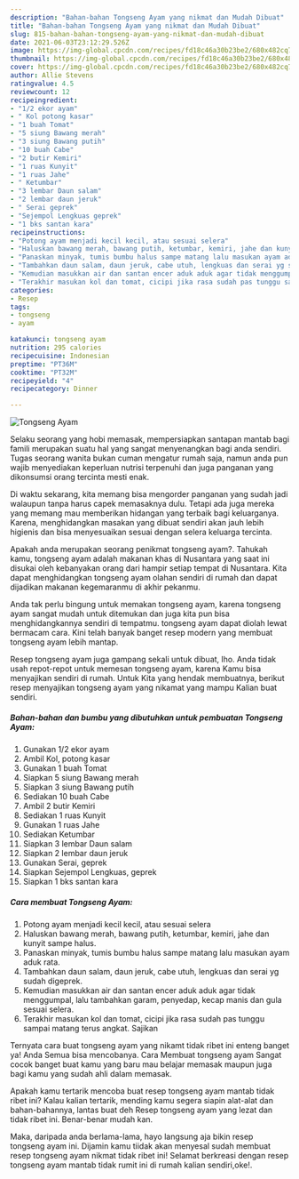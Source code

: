 ```yaml
---
description: "Bahan-bahan Tongseng Ayam yang nikmat dan Mudah Dibuat"
title: "Bahan-bahan Tongseng Ayam yang nikmat dan Mudah Dibuat"
slug: 815-bahan-bahan-tongseng-ayam-yang-nikmat-dan-mudah-dibuat
date: 2021-06-03T23:12:29.526Z
image: https://img-global.cpcdn.com/recipes/fd18c46a30b23be2/680x482cq70/tongseng-ayam-foto-resep-utama.jpg
thumbnail: https://img-global.cpcdn.com/recipes/fd18c46a30b23be2/680x482cq70/tongseng-ayam-foto-resep-utama.jpg
cover: https://img-global.cpcdn.com/recipes/fd18c46a30b23be2/680x482cq70/tongseng-ayam-foto-resep-utama.jpg
author: Allie Stevens
ratingvalue: 4.5
reviewcount: 12
recipeingredient:
- "1/2 ekor ayam"
- " Kol potong kasar"
- "1 buah Tomat"
- "5 siung Bawang merah"
- "3 siung Bawang putih"
- "10 buah Cabe"
- "2 butir Kemiri"
- "1 ruas Kunyit"
- "1 ruas Jahe"
- " Ketumbar"
- "3 lembar Daun salam"
- "2 lembar daun jeruk"
- " Serai geprek"
- "Sejempol Lengkuas geprek"
- "1 bks santan kara"
recipeinstructions:
- "Potong ayam menjadi kecil kecil, atau sesuai selera"
- "Haluskan bawang merah, bawang putih, ketumbar, kemiri, jahe dan kunyit sampe halus."
- "Panaskan minyak, tumis bumbu halus sampe matang lalu masukan ayam aduk rata."
- "Tambahkan daun salam, daun jeruk, cabe utuh, lengkuas dan serai yg sudah digeprek."
- "Kemudian masukkan air dan santan encer aduk aduk agar tidak menggumpal, lalu tambahkan garam, penyedap, kecap manis dan gula sesuai selera."
- "Terakhir masukan kol dan tomat, cicipi jika rasa sudah pas tunggu sampai matang terus angkat. Sajikan"
categories:
- Resep
tags:
- tongseng
- ayam

katakunci: tongseng ayam 
nutrition: 295 calories
recipecuisine: Indonesian
preptime: "PT36M"
cooktime: "PT32M"
recipeyield: "4"
recipecategory: Dinner

---
```



![Tongseng Ayam](https://img-global.cpcdn.com/recipes/fd18c46a30b23be2/680x482cq70/tongseng-ayam-foto-resep-utama.jpg)

Selaku seorang yang hobi memasak, mempersiapkan santapan mantab bagi famili merupakan suatu hal yang sangat menyenangkan bagi anda sendiri. Tugas seorang  wanita bukan cuman mengatur rumah saja, namun anda pun wajib menyediakan keperluan nutrisi terpenuhi dan juga panganan yang dikonsumsi orang tercinta mesti enak.

Di waktu  sekarang, kita memang bisa mengorder panganan yang sudah jadi walaupun tanpa harus capek memasaknya dulu. Tetapi ada juga mereka yang memang mau memberikan hidangan yang terbaik bagi keluarganya. Karena, menghidangkan masakan yang dibuat sendiri akan jauh lebih higienis dan bisa menyesuaikan sesuai dengan selera keluarga tercinta. 



Apakah anda merupakan seorang penikmat tongseng ayam?. Tahukah kamu, tongseng ayam adalah makanan khas di Nusantara yang saat ini disukai oleh kebanyakan orang dari hampir setiap tempat di Nusantara. Kita dapat menghidangkan tongseng ayam olahan sendiri di rumah dan dapat dijadikan makanan kegemaranmu di akhir pekanmu.

Anda tak perlu bingung untuk memakan tongseng ayam, karena tongseng ayam sangat mudah untuk ditemukan dan juga kita pun bisa menghidangkannya sendiri di tempatmu. tongseng ayam dapat diolah lewat bermacam cara. Kini telah banyak banget resep modern yang membuat tongseng ayam lebih mantap.

Resep tongseng ayam juga gampang sekali untuk dibuat, lho. Anda tidak usah repot-repot untuk memesan tongseng ayam, karena Kamu bisa menyajikan sendiri di rumah. Untuk Kita yang hendak membuatnya, berikut resep menyajikan tongseng ayam yang nikamat yang mampu Kalian buat sendiri.

<!--inarticleads1-->

##### Bahan-bahan dan bumbu yang dibutuhkan untuk pembuatan Tongseng Ayam:

1. Gunakan 1/2 ekor ayam
1. Ambil  Kol, potong kasar
1. Gunakan 1 buah Tomat
1. Siapkan 5 siung Bawang merah
1. Siapkan 3 siung Bawang putih
1. Sediakan 10 buah Cabe
1. Ambil 2 butir Kemiri
1. Sediakan 1 ruas Kunyit
1. Gunakan 1 ruas Jahe
1. Sediakan  Ketumbar
1. Siapkan 3 lembar Daun salam
1. Siapkan 2 lembar daun jeruk
1. Gunakan  Serai, geprek
1. Siapkan Sejempol Lengkuas, geprek
1. Siapkan 1 bks santan kara




<!--inarticleads2-->

##### Cara membuat Tongseng Ayam:

1. Potong ayam menjadi kecil kecil, atau sesuai selera
1. Haluskan bawang merah, bawang putih, ketumbar, kemiri, jahe dan kunyit sampe halus.
1. Panaskan minyak, tumis bumbu halus sampe matang lalu masukan ayam aduk rata.
1. Tambahkan daun salam, daun jeruk, cabe utuh, lengkuas dan serai yg sudah digeprek.
1. Kemudian masukkan air dan santan encer aduk aduk agar tidak menggumpal, lalu tambahkan garam, penyedap, kecap manis dan gula sesuai selera.
1. Terakhir masukan kol dan tomat, cicipi jika rasa sudah pas tunggu sampai matang terus angkat. Sajikan




Ternyata cara buat tongseng ayam yang nikamt tidak ribet ini enteng banget ya! Anda Semua bisa mencobanya. Cara Membuat tongseng ayam Sangat cocok banget buat kamu yang baru mau belajar memasak maupun juga bagi kamu yang sudah ahli dalam memasak.

Apakah kamu tertarik mencoba buat resep tongseng ayam mantab tidak ribet ini? Kalau kalian tertarik, mending kamu segera siapin alat-alat dan bahan-bahannya, lantas buat deh Resep tongseng ayam yang lezat dan tidak ribet ini. Benar-benar mudah kan. 

Maka, daripada anda berlama-lama, hayo langsung aja bikin resep tongseng ayam ini. Dijamin kamu tiidak akan menyesal sudah membuat resep tongseng ayam nikmat tidak ribet ini! Selamat berkreasi dengan resep tongseng ayam mantab tidak rumit ini di rumah kalian sendiri,oke!.

